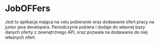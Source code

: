 # JobOFFers 
Jest to aplikacja mająca na celu pobieranie oraz dodawanie ofert pracy na junior java developera. 
Periodczynie pobiera i dodaje do własnej bazy danych oferty z zewnętrznego API, oraz pozwala na dodawanie do niej własnych ofert.
